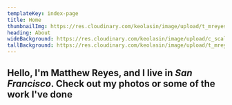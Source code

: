 ```yaml
---
templateKey: index-page
title: Home
thumbnailImg: https://res.cloudinary.com/keolasin/image/upload/t_mreyes_default/v1597109380/personal-revamp/portrait.jpg
heading: About
wideBackground: https://res.cloudinary.com/keolasin/image/upload/c_scale,q_100,w_3840/v1597268108/People/Golden_Gate_Fog.jpg
tallBackground: https://res.cloudinary.com/keolasin/image/upload/t_mreyes_default/v1597267956/Desert/Joshua_Tree_Climbing.jpg
---
```


## Hello, I'm **Matthew Reyes**, and I live in ***San Francisco***. Check out my photos or some of the work I've done
